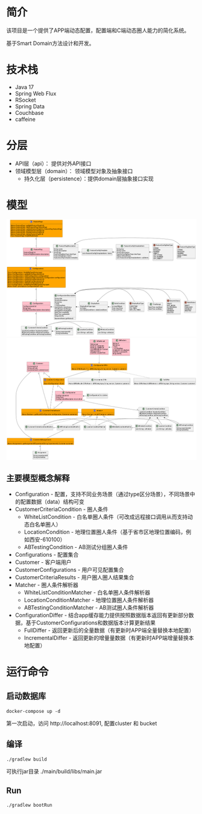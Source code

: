 # 简介

该项目是一个提供了APP端动态配置，配置端和C端动态圈人能力的简化系统。

基于Smart Domain方法设计和开发。

# 技术栈
* Java 17
* Spring Web Flux
* RSocket
* Spring Data
* Couchbase
* caffeine

# 分层

- API层（api）： 提供对外API接口
- 领域模型层（domain）： 领域模型对象及抽象接口
  - 持久化层（persistence）：提供domain层抽象接口实现

    
# 模型

![](resource/domain-admin.png)
![](resource/domain.png)

## 主要模型概念解释

- Configuration - 配置，支持不同业务场景（通过type区分场景），不同场景中的配置数据（data）结构可变
- CustomerCriteriaCondition - 圈人条件
  - WhiteListCondition - 白名单圈人条件（可改成远程接口调用从而支持动态白名单圈人）
  - LocationCondition - 地理位置圈人条件（基于省市区地理位置编码，例如西安-610100）
  - ABTestingCondition - AB测试分组圈人条件
- Configurations - 配置集合
- Customer - 客户端用户
- CustomerConfigurations - 用户可见配置集合
- CustomerCriteriaResults - 用户圈人圈人结果集合
- Matcher - 圈人条件解析器
  - WhiteListConditionMatcher - 白名单圈人条件解析器
  - LocationConditionMatcher - 地理位置圈人条件解析器
  - ABTestingConditionMatcher - AB测试圈人条件解析器
- ConfigurationDiffer - 结合app缓存能力提供按照数据版本返回有更新部分数据，基于CustomerConfigurations和数据版本计算更新结果
  - FullDiffer - 返回更新后的全量数据（有更新时APP端全量替换本地配置）
  - IncrementalDiffer - 返回更新的增量量数据（有更新时APP端增量替换本地配置）

# 运行命令

## 启动数据库

```shell
docker-compose up -d
``` 

第一次启动，访问 http://localhost:8091, 配置cluster 和 bucket

## 编译

```shell
./gradlew build
``` 

可执行jar目录 ./main/build/libs/main.jar

## Run

```shell
./gradlew bootRun
``` 

